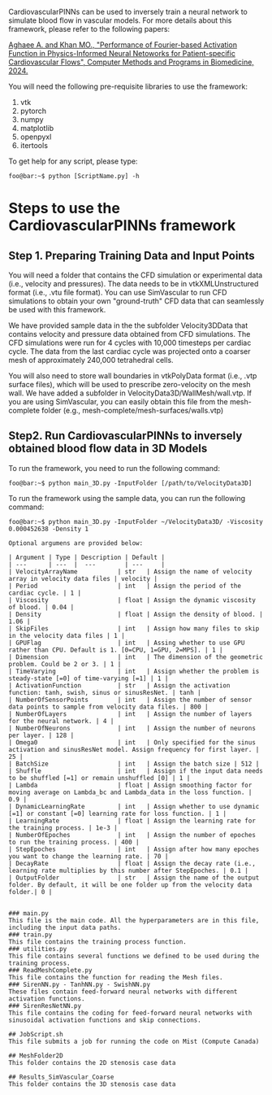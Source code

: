 CardiovascularPINNs can be used to inversely train a neural network to simulate blood flow in vascular models. For more details about this framework, please refer to the following papers:

[Aghaee A. and Khan MO., "Performance of Fourier-based Activation Function in Physics-Informed Neural Netoworks for Patient-specific Cardiovascular Flows", Computer Methods and Programs in Biomedicine, 2024.](https://scholar.google.ca/citations?view_op=view_citation&hl=en&user=KAfm-70AAAAJ&sortby=pubdate&citation_for_view=KAfm-70AAAAJ:ZeXyd9-uunAC) 

You will need the following pre-requisite libraries to use the framework: 
1. vtk
2. pytorch
3. numpy
4. matplotlib
5. openpyxl
6. itertools

To get help for any script, please type:
```console
foo@bar:~$ python [ScriptName.py] -h
```

# Steps to use the CardiovascularPINNs framework
## Step 1. Preparing Training Data and Input Points
You will need a folder that contains the CFD simulation or experimental data (i.e., velocity and pressures). The data needs to be in vtkXMLUnstructured format (i.e., .vtu file format). You can use SimVascular to run CFD simulations to obtain your own "ground-truth" CFD data that can seamlessly be used with this framework. 

We have provided sample data in the the subfolder Velocity3DData that contains velocity and pressure data obtained from CFD simulations. The CFD simulations were run for 4 cycles with 10,000 timesteps per cardiac cycle. The data from the last cardiac cycle was projected onto a coarser mesh of approximately 240,000 tetrahedral cells. 

You will also need to store wall boundaries in vtkPolyData format (i.e., .vtp surface files), which will be used to prescribe zero-velocity on the mesh wall. We have added a subfolder in VelocityData3D/WallMesh/wall.vtp. If you are using SimVascular, you can easily obtain this file from the mesh-complete folder (e.g., mesh-complete/mesh-surfaces/walls.vtp)

## Step2. Run CardiovascularPINNs to inversely obtained blood flow data in 3D Models
To run the framework, you need to run the following command:
```console
foo@bar:~$ python main_3D.py -InputFolder [/path/to/VelocityData3D]
```
To run the framework using the sample data, you can run the following command:
```console
foo@bar:~$ python main_3D.py -InputFolder ~/VelocityData3D/ -Viscosity 0.000452638 -Density 1

Optional argumens are provided below:

| Argument | Type | Description | Default |
| ---      | ---  |  ---        | ---     |
| VelocityArrayName           | str   | Assign the name of velocity array in velocity data files | velocity |
| Period                      | int   | Assign the period of the cardiac cycle. | 1 |
| Viscosity                   | float | Assign the dynamic viscosity of blood. | 0.04 |
| Density                     | float | Assign the density of blood. | 1.06 |
| SkipFiles                   | int   | Assign how many files to skip in the velocity data files | 1 |
| GPUFlag                     | int   | Assing whether to use GPU rather than CPU. Default is 1. [0=CPU, 1=GPU, 2=MPS]. | 1 |
| Dimension                   | int   | The dimension of the geometric problem. Could be 2 or 3. | 1 |
| TimeVarying                 | int   | Assign whether the problem is steady-state [=0] of time-varying [=1] | 1 |
| ActivationFunction          | str   | Assign the activation function: tanh, swish, sinus or sinusResNet. | tanh |
| NumberOfSensorPoints        | int   | Assign the number of sensor data points to sample from velocity data files. | 800 |
| NumberOfLayers              | int   | Assign the number of layers for the neural network. | 4 |
| NumberOfNeurons             | int   | Assign the number of neurons per layer. | 128 |
| Omega0                      | int   | Only specified for the sinus activation and sinusResNet model. Assign frequency for first layer. | 25 |
| BatchSize                   | int   | Assign the batch size | 512 |
| Shuffle                     | int   | Assign if the input data needs to be shuffled [=1] or remain unshuffled [0] | 1 | 
| Lambda                      | float | Assign smoothing factor for moving average on Lambda_bc and Lambda_data in the loss function. | 0.9 |
| DynamicLearningRate         | int   | Assign whether to use dynamic [=1] or constant [=0] learning rate for loss function. | 1 |
| LearningRate                | float | Assign the learning rate for the training process. | 1e-3 |
| NumberOfEpoches             | int   | Assign the number of epoches to run the training process. | 400 |
| StepEpoches                 | int   | Assign after how many epoches you want to change the learning rate. | 70 |
| DecayRate                   | float | Assign the decay rate (i.e., learning rate multiplies by this number after StepEpoches. | 0.1 |
| OutputFolder                | str   | Assign the name of the output folder. By default, it will be one folder up from the velocity data folder.| 0 |


### main.py
This file is the main code. All the hyperparameters are in this file, including the input data paths.
### train.py
This file contains the training process function.
### utilities.py
This file contains several functions we defined to be used during the training process.
### ReadMeshComplete.py
This file contains the function for reading the Mesh files.
### SirenNN.py - TanhNN.py - SwishNN.py
These files contain feed-forward neural networks with different activation functions.
### SirenResNetNN.py
This file contains the coding for feed-forward neural networks with sinusoidal activation functions and skip connections.

## JobScript.sh
This file submits a job for running the code on Mist (Compute Canada)

## MeshFolder2D
This folder contains the 2D stenosis case data

## Results_SimVascular_Coarse
This folder contains the 3D stenosis case data

